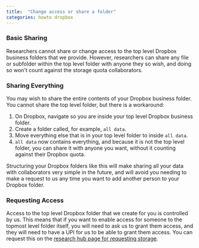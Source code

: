 ```yaml
---
title:  "Change access or share a folder"
categories: howto dropbox
---
```


### Basic Sharing
Researchers cannot share or change access to the top level Dropbox business folders that we provide. However, researchers can share any file or subfolder within the top level folder with anyone they so wish, and doing so won't count against the storage quota collaborators.

### Sharing Everything
You may wish to share the entire contents of your Dropbox business folder. You cannot share the top level folder, but there is a workaround:

1. On Dropbox, navigate so you are inside your top level Dropbox business folder.
2. Create a folder called, for example, `all data`.
3. Move everything else that is in your top level folder to inside `all data`.
4. `all data` now contains everything, and because it is not the top level folder, you can share it with anyone you want, without it counting against their Dropbox quota.

Structuring your Dropbox folders like this will make sharing all your data with collaborators very simple in the future, and will avoid you needing to make a request to us any time you want to add another person to your Dropbox folder.

### Requesting Access
Access to the top level Dropbox folder that we create for you is controlled by us. This means that if you want to enable access for someone to the topmost level folder itself, you will need to ask us to grant them access, and they will need to have a UPI for us to be able to grant them access. You can request this on the [research hub page for requesting storage](https://research-hub.auckland.ac.nz/#/requestStorage). 


